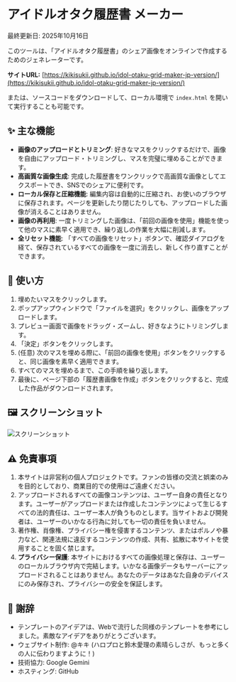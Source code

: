# アイドルオタク履歴書 メーカー

最終更新日: 2025年10月16日

このツールは、「アイドルオタク履歴書」のシェア画像をオンラインで作成するためのジェネレーターです。

**サイトURL:** [https://kikisukii.github.io/idol-otaku-grid-maker-jp-version/](https://kikisukii.github.io/idol-otaku-grid-maker-jp-version/)

または、ソースコードをダウンロードして、ローカル環境で `index.html` を開いて実行することも可能です。

## ✨ 主な機能

* **画像のアップロードとトリミング**: 好きなマスをクリックするだけで、画像を自由にアップロード・トリミングし、マスを完璧に埋めることができます。
* **高画質な画像生成**: 完成した履歴書をワンクリックで高画質な画像としてエクスポートでき、SNSでのシェアに便利です。
* **ローカル保存と圧縮機能**: 編集内容は自動的に圧縮され、お使いのブラウザに保存されます。ページを更新したり閉じたりしても、アップロードした画像が消えることはありません。
* **画像の再利用**: 一度トリミングした画像は、「前回の画像を使用」機能を使って他のマスに素早く適用でき、繰り返しの作業を大幅に削減します。
* **全リセット機能**: 「すべての画像をリセット」ボタンで、確認ダイアログを経て、保存されているすべての画像を一度に消去し、新しく作り直すことができます。

## 🚀 使い方

1.  埋めたいマスをクリックします。
2.  ポップアップウィンドウで「ファイルを選択」をクリックし、画像をアップロードします。
3.  プレビュー画面で画像をドラッグ・ズームし、好きなようにトリミングします。
4.  「決定」ボタンをクリックします。
5.  (任意) 次のマスを埋める際に、「前回の画像を使用」ボタンをクリックすると、同じ画像を素早く適用できます。
6.  すべてのマスを埋めるまで、この手順を繰り返します。
7.  最後に、ページ下部の「履歴書画像を作成」ボタンをクリックすると、完成した作品がダウンロードされます。

## 🖼️ スクリーンショット

![スクリーンショット](https://github.com/kikisukii/wota-grid-maker-jp/blob/assets/%E3%82%A2%E3%82%A4%E3%83%89%E3%83%AB%E3%82%AA%E3%82%BF%E3%82%AF%E5%B1%A5%E6%AD%B4%E6%9B%B8.png?raw=true)

## ⚠️ 免責事項

1.  本サイトは非営利の個人プロジェクトです。ファンの皆様の交流と娯楽のみを目的としており、商業目的での使用はご遠慮ください。
2.  アップロードされるすべての画像コンテンツは、ユーザー自身の責任となります。ユーザーがアップロードまたは作成したコンテンツによって生じるすべての法的責任は、ユーザー本人が負うものとします。当サイトおよび開発者は、ユーザーのいかなる行為に対しても一切の責任を負いません。
3.  著作権、肖像権、プライバシー権を侵害するコンテンツ、またはポルノや暴力など、関連法規に違反するコンテンツの作成、共有、拡散に本サイトを使用することを固く禁じます。
4.  **プライバシー保護**: 本サイトにおけるすべての画像処理と保存は、ユーザーのローカルブラウザ内で完結します。いかなる画像データもサーバーにアップロードされることはありません。あなたのデータはあなた自身のデバイスにのみ保存され、プライバシーの安全を保証します。

## 🙏 謝辞

* テンプレートのアイデアは、Webで流行した同様のテンプレートを参考にしました。素敵なアイデアをありがとうございます。
* ウェブサイト制作: @キキ (ハロプロと鈴木愛理の素晴らしさが、もっと多くの人に伝わりますように！)
* 技術協力: Google Gemini
* ホスティング: GitHub
